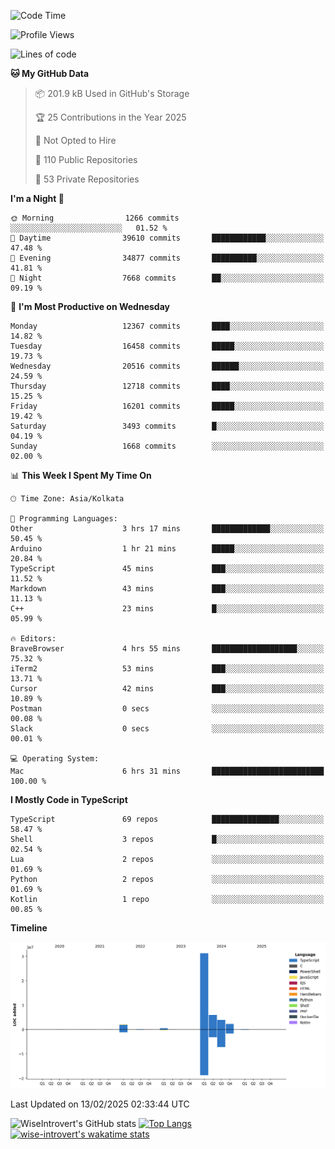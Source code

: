 <!--START_SECTION:waka-->
![Code Time](http://img.shields.io/badge/Code%20Time-2%2C202%20hrs%2049%20mins-blue)

![Profile Views](http://img.shields.io/badge/Profile%20Views-0-blue)

![Lines of code](https://img.shields.io/badge/From%20Hello%20World%20I%27ve%20Written-46.6%20million%20lines%20of%20code-blue)

**🐱 My GitHub Data** 

> 📦 201.9 kB Used in GitHub's Storage 
 > 
> 🏆 25 Contributions in the Year 2025
 > 
> 🚫 Not Opted to Hire
 > 
> 📜 110 Public Repositories 
 > 
> 🔑 53 Private Repositories 
 > 
**I'm a Night 🦉** 

```text
🌞 Morning                1266 commits        ░░░░░░░░░░░░░░░░░░░░░░░░░   01.52 % 
🌆 Daytime                39610 commits       ████████████░░░░░░░░░░░░░   47.48 % 
🌃 Evening                34877 commits       ██████████░░░░░░░░░░░░░░░   41.81 % 
🌙 Night                  7668 commits        ██░░░░░░░░░░░░░░░░░░░░░░░   09.19 % 
```
📅 **I'm Most Productive on Wednesday** 

```text
Monday                   12367 commits       ████░░░░░░░░░░░░░░░░░░░░░   14.82 % 
Tuesday                  16458 commits       █████░░░░░░░░░░░░░░░░░░░░   19.73 % 
Wednesday                20516 commits       ██████░░░░░░░░░░░░░░░░░░░   24.59 % 
Thursday                 12718 commits       ████░░░░░░░░░░░░░░░░░░░░░   15.25 % 
Friday                   16201 commits       █████░░░░░░░░░░░░░░░░░░░░   19.42 % 
Saturday                 3493 commits        █░░░░░░░░░░░░░░░░░░░░░░░░   04.19 % 
Sunday                   1668 commits        ░░░░░░░░░░░░░░░░░░░░░░░░░   02.00 % 
```


📊 **This Week I Spent My Time On** 

```text
🕑︎ Time Zone: Asia/Kolkata

💬 Programming Languages: 
Other                    3 hrs 17 mins       █████████████░░░░░░░░░░░░   50.45 % 
Arduino                  1 hr 21 mins        █████░░░░░░░░░░░░░░░░░░░░   20.84 % 
TypeScript               45 mins             ███░░░░░░░░░░░░░░░░░░░░░░   11.52 % 
Markdown                 43 mins             ███░░░░░░░░░░░░░░░░░░░░░░   11.13 % 
C++                      23 mins             █░░░░░░░░░░░░░░░░░░░░░░░░   05.99 % 

🔥 Editors: 
BraveBrowser             4 hrs 55 mins       ███████████████████░░░░░░   75.32 % 
iTerm2                   53 mins             ███░░░░░░░░░░░░░░░░░░░░░░   13.71 % 
Cursor                   42 mins             ███░░░░░░░░░░░░░░░░░░░░░░   10.89 % 
Postman                  0 secs              ░░░░░░░░░░░░░░░░░░░░░░░░░   00.08 % 
Slack                    0 secs              ░░░░░░░░░░░░░░░░░░░░░░░░░   00.01 % 

💻 Operating System: 
Mac                      6 hrs 31 mins       █████████████████████████   100.00 % 
```

**I Mostly Code in TypeScript** 

```text
TypeScript               69 repos            ███████████████░░░░░░░░░░   58.47 % 
Shell                    3 repos             █░░░░░░░░░░░░░░░░░░░░░░░░   02.54 % 
Lua                      2 repos             ░░░░░░░░░░░░░░░░░░░░░░░░░   01.69 % 
Python                   2 repos             ░░░░░░░░░░░░░░░░░░░░░░░░░   01.69 % 
Kotlin                   1 repo              ░░░░░░░░░░░░░░░░░░░░░░░░░   00.85 % 
```



**Timeline**

![Lines of Code chart](https://raw.githubusercontent.com/wise-introvert/wise-introvert/master/assets/bar_graph.png)


 Last Updated on 13/02/2025 02:33:44 UTC
<!--END_SECTION:waka-->

![WiseIntrovert's GitHub stats](https://github-readme-stats.vercel.app/api?username=wise-introvert&count_private=true&show_icons=true)
[![Top Langs](https://github-readme-stats.vercel.app/api/top-langs/?username=wise-introvert&langs_count=10)](https://github.com/anuraghazra/github-readme-stats)
[![wise-introvert's wakatime stats](https://github-readme-stats.vercel.app/api/wakatime?username=wiseintrovert)](https://github.com/anuraghazra/github-readme-stats)
